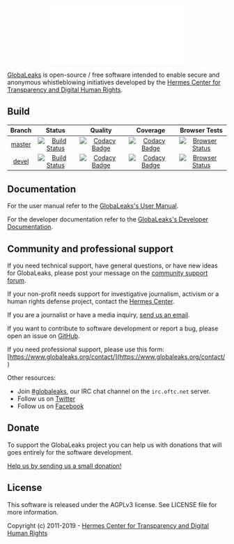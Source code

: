 <p align="center">
  <img src="/client/app/data/logo.png" width="300">
</p>

[GlobaLeaks](https://www.globaleaks.org/) is open-source / free software intended to enable secure and anonymous whistleblowing initiatives developed by the [Hermes Center for Transparency and Digital Human Rights](https://www.hermescenter.org/).

## Build
| Branch | Status | Quality | Coverage | Browser Tests
| :---: | :---: | :---: | :---: | :---: |
| [master](https://github.com/globaleaks/GlobaLeaks/tree/master) | [![Build Status](https://travis-ci.org/globaleaks/GlobaLeaks.svg?branch=master)](https://travis-ci.org/globaleaks/GlobaLeaks) | [![Codacy Badge](https://api.codacy.com/project/badge/Grade/4e072e7e5287478fa56468f3719d94ef?branch=master)](https://www.codacy.com/app/GlobaLeaks/GlobaLeaks) | [![Codacy Badge](https://api.codacy.com/project/badge/Coverage/4e072e7e5287478fa56468f3719d94ef?branch=master)](https://www.codacy.com/app/GlobaLeaks/GlobaLeaks) | [![Browser Status](https://badges.herokuapp.com/sauce/globaleaks?tag=master&labels=none)](https://saucelabs.com/u/globaleaks)
| [devel](https://github.com/globaleaks/GlobaLeaks/tree/devel) | [![Build Status](https://travis-ci.org/globaleaks/GlobaLeaks.svg?branch=devel)](https://travis-ci.org/globaleaks/GlobaLeaks) | [![Codacy Badge](https://api.codacy.com/project/badge/Grade/4e072e7e5287478fa56468f3719d94ef?branch=devel)](https://www.codacy.com/app/GlobaLeaks/GlobaLeaks) | [![Codacy Badge](https://api.codacy.com/project/badge/Coverage/4e072e7e5287478fa56468f3719d94ef?branch=devel)](https://www.codacy.com/app/GlobaLeaks/GlobaLeaks) | [![Browser Status](https://badges.herokuapp.com/sauce/globaleaks?tag=devel&labels=none)](https://saucelabs.com/u/globaleaks)

## Documentation
For the user manual refer to the [GlobaLeaks's User Manual](https://docs.globaleaks.org/).

For the developer documentation refer to the [GlobaLeaks's Developer Documentation](https://github.com/globaleaks/GlobaLeaks/wiki).

## Community and professional support
If you need technical support, have general questions, or have new ideas for GlobaLeaks, please post your message on the [community support forum](https://forum.globaleaks.org/).

If your non-profit needs support for investigative journalism, activism or a human rights defense project, contact the [Hermes Center](mailto:projects@hermescenter.org).

If you are a journalist or have a media inquiry, [send us an email](mailto:media@globaleaks.org).

If you want to contribute to software development or report a bug, please open an issue on [GitHub](https://github.com/globaleaks/GlobaLeaks/issues/).

If you need professional support, please use this form: [https://www.globaleaks.org/contact/](https://www.globaleaks.org/contact/ )

Other resources:
* Join [#globaleaks](https://webchat.oftc.net/?nick=gl-guest.&channels=globaleaks), our IRC chat channel on the `irc.oftc.net` server.
* Follow us on [Twitter](https://twitter.com/globaleaks)
* Follow us on [Facebook](https://www.facebook.com/globaleaks)

## Donate
To support the GlobaLeaks project you can help us with donations that will goes entirely for the software development.

[Help us by sending us a small donation!](https://www.globaleaks.org/donate)

## License
This software is released under the AGPLv3 license. See LICENSE file for more information.

Copyright (c) 2011-2019 - [Hermes Center for Transparency and Digital Human Rights](https://www.hermescenter.org)
